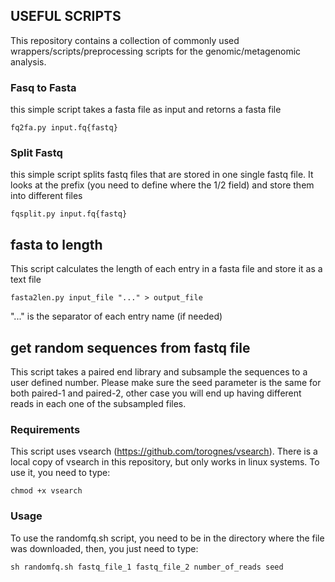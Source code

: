 ## USEFUL SCRIPTS
This repository contains a collection of commonly used wrappers/scripts/preprocessing scripts for the genomic/metagenomic analysis.

### Fasq to Fasta
this simple script takes a fasta file as input and retorns a fasta file
	
	fq2fa.py input.fq{fastq}
	
### Split Fastq
this simple script splits fastq files that are stored in one single fastq file. It looks at the prefix (you need to define where the 1/2 field) and store them into different files

	fqsplit.py input.fq{fastq}

## fasta to length
This script calculates the length of each entry in a fasta file and store it as a text file

	fasta2len.py input_file "..." > output_file

"..." is the separator of each entry name (if needed)

## get random sequences from fastq file
This script takes a paired end library and subsample the sequences to a user defined number. Please make sure the seed parameter is the same for both paired-1 and paired-2, other case you will end up having different reads in each one of the subsampled files.

### Requirements
This script uses vsearch (https://github.com/torognes/vsearch). There is a local copy of vsearch in this repository, but only works in linux systems. To use it, you need to type:

	chmod +x vsearch

### Usage
To use the randomfq.sh script, you need to be in the directory where the file was downloaded, then, you just need to type:

	sh randomfq.sh fastq_file_1 fastq_file_2 number_of_reads seed
